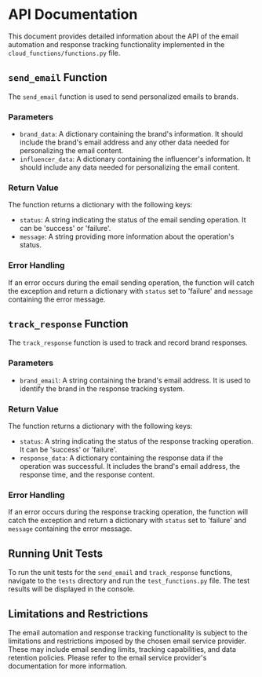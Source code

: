 # API Documentation

This document provides detailed information about the API of the email automation and response tracking functionality implemented in the `cloud_functions/functions.py` file.

## `send_email` Function

The `send_email` function is used to send personalized emails to brands.

### Parameters

- `brand_data`: A dictionary containing the brand's information. It should include the brand's email address and any other data needed for personalizing the email content.
- `influencer_data`: A dictionary containing the influencer's information. It should include any data needed for personalizing the email content.

### Return Value

The function returns a dictionary with the following keys:

- `status`: A string indicating the status of the email sending operation. It can be 'success' or 'failure'.
- `message`: A string providing more information about the operation's status.

### Error Handling

If an error occurs during the email sending operation, the function will catch the exception and return a dictionary with `status` set to 'failure' and `message` containing the error message.

## `track_response` Function

The `track_response` function is used to track and record brand responses.

### Parameters

- `brand_email`: A string containing the brand's email address. It is used to identify the brand in the response tracking system.

### Return Value

The function returns a dictionary with the following keys:

- `status`: A string indicating the status of the response tracking operation. It can be 'success' or 'failure'.
- `response_data`: A dictionary containing the response data if the operation was successful. It includes the brand's email address, the response time, and the response content.

### Error Handling

If an error occurs during the response tracking operation, the function will catch the exception and return a dictionary with `status` set to 'failure' and `message` containing the error message.

## Running Unit Tests

To run the unit tests for the `send_email` and `track_response` functions, navigate to the `tests` directory and run the `test_functions.py` file. The test results will be displayed in the console.

## Limitations and Restrictions

The email automation and response tracking functionality is subject to the limitations and restrictions imposed by the chosen email service provider. These may include email sending limits, tracking capabilities, and data retention policies. Please refer to the email service provider's documentation for more information.